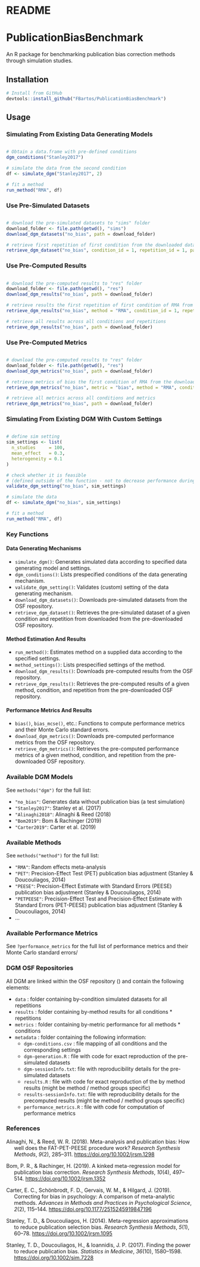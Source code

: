 README
================

<!-- README.md is generated from README.Rmd. Please edit that file -->

# PublicationBiasBenchmark

An R package for benchmarking publication bias correction methods
through simulation studies.

## Installation

``` r
# Install from GitHub
devtools::install_github("FBartos/PublicationBiasBenchmark")
```

## Usage

### Simulating From Existing Data Generating Models

``` r

# Obtain a data.frame with pre-defined conditions
dgm_conditions("Stanley2017")

# simulate the data from the second condition
df <- simulate_dgm("Stanley2017", 2)

# fit a method
run_method("RMA", df)
```

### Use Pre-Simulated Datasets

``` r

# download the pre-simulated datasets to "sims" folder
download_folder <- file.path(getwd(), "sims")
download_dgm_datasets("no_bias", path = download_folder)

# retrieve first repetition of first condition from the downloaded datasets
retrieve_dgm_dataset("no_bias", condition_id = 1, repetition_id = 1, path = download_folder)
```

### Use Pre-Computed Results

``` r

# download the pre-computed results to "res" folder
download_folder <- file.path(getwd(), "res")
download_dgm_results("no_bias", path = download_folder)

# retrieve results the first repetition of first condition of RMA from the downloaded results
retrieve_dgm_results("no_bias", method = "RMA", condition_id = 1, repetition_id = 1, path = download_folder)

# retrieve all results across all conditions and repetitions
retrieve_dgm_results("no_bias", path = download_folder)
```

### Use Pre-Computed Metrics

``` r

# download the pre-computed results to "res" folder
download_folder <- file.path(getwd(), "res")
download_dgm_metrics("no_bias", path = download_folder)

# retrieve metrics of bias the first condition of RMA from the downloaded results
retrieve_dgm_metrics("no_bias", metric = "bias", method = "RMA", condition_id = 1, path = download_folder)

# retrieve all metrics across all conditions and metrics
retrieve_dgm_metrics("no_bias", path = download_folder)
```

### Simulating From Existing DGM With Custom Settings

``` r

# define sim setting
sim_settings <- list(
  n_studies     = 100,
  mean_effect   = 0.3,
  heterogeneity = 0.1
)

# check whether it is feasible
# (defined outside of the function - not to decrease performance during simulation)
validate_dgm_setting("no_bias", sim_settings)

# simulate the data
df <- simulate_dgm("no_bias", sim_settings)

# fit a method
run_method("RMA", df)
```

### Key Functions

#### Data Generating Mechanisms

- `simulate_dgm()`: Generates simulated data according to specified data
  generating model and settings.
- `dgm_conditions()`: Lists prespecified conditions of the data
  generating mechanism.
- `validate_dgm_setting()`: Validates (custom) setting of the data
  generating mechanism.
- `download_dgm_datasets()`: Downloads pre-simulated datasets from the
  OSF repository.
- `retrieve_dgm_dataset()`: Retrieves the pre-simulated dataset of a
  given condition and repetition from downloaded from the pre-downloaded
  OSF repository.

#### Method Estimation And Results

- `run_method()`: Estimates method on a supplied data according to the
  specified settings.
- `method_settings()`: Lists prespecified settings of the method.
- `download_dgm_results()`: Downloads pre-computed results from the OSF
  repository.
- `retrieve_dgm_results()`: Retrieves the pre-computed results of a
  given method, condition, and repetition from the pre-downloaded OSF
  repository.

#### Performance Metrics And Results

- `bias()`, `bias_mcse()`, etc.: Functions to compute performance
  metrics and their Monte Carlo standard errors.
- `download_dgm_metrics()`: Downloads pre-computed performance metrics
  from the OSF repository.
- `retrieve_dgm_metrics()`: Retrieves the pre-computed performance
  metrics of a given method, condition, and repetition from the
  pre-downloaded OSF repository.

### Available DGM Models

See `methods("dgm")` for the full list:

- `"no_bias"`: Generates data without publication bias (a test
  simulation)
- `"Stanley2017"`: Stanley et al. (2017)
- `"Alinaghi2018"`: Alinaghi & Reed (2018)
- `"Bom2019"`: Bom & Rachinger (2019)
- `"Carter2019"`: Carter et al. (2019)

### Available Methods

See `methods("method")` for the full list:

- `"RMA"`: Random effects meta-analysis
- `"PET"`: Precision-Effect Test (PET) publication bias adjustment
  (Stanley & Doucouliagos, 2014)
- `"PEESE"`: Precision-Effect Estimate with Standard Errors (PEESE)
  publication bias adjustment (Stanley & Doucouliagos, 2014)
- `"PETPEESE"`: Precision-Effect Test and Precision-Effect Estimate with
  Standard Errors (PET-PEESE) publication bias adjustment (Stanley &
  Doucouliagos, 2014)
- …

### Available Performance Metrics

See `?performance_metrics` for the full list of performance metrics and
their Monte Carlo standard errors/

### DGM OSF Repositories

All DGM are linked within the OSF repository () and contain the
following elements:

- `data` : folder containing by-condition simulated datasets for all
  repetitions
- `results` : folder containing by-method results for all conditions \*
  repetitions
- `metrics` : folder containing by-metric performance for all methods \*
  conditions
- `metadata` : folder containing the following information:
  - `dgm-conditions.csv` : file mapping of all conditions and the
    corresponding settings
  - `dgm-generation.R` : file with code for exact reproduction of the
    pre-simulated datasets
  - `dgm-sessionInfo.txt`: file with reproducibility details for the
    pre-simulated datasets
  - `results.R` : file with code for exact reproduction of the by method
    results (might be method / method groups specific)
  - `results-sessionInfo.txt`: file with reproducibility details for the
    precomputed results (might be method / method groups specific)
  - `performance_metrics.R` : file with code for computation of
    performance metrics

### References

<div id="refs" class="references csl-bib-body hanging-indent"
entry-spacing="0" line-spacing="2">

<div id="ref-alinaghi2018meta" class="csl-entry">

Alinaghi, N., & Reed, W. R. (2018). Meta-analysis and publication bias:
How well does the FAT-PET-PEESE procedure work? *Research Synthesis
Methods*, *9*(2), 285–311. <https://doi.org/10.1002/jrsm.1298>

</div>

<div id="ref-bom2019kinked" class="csl-entry">

Bom, P. R., & Rachinger, H. (2019). A kinked meta-regression model for
publication bias correction. *Research Synthesis Methods*, *10*(4),
497–514. <https://doi.org/10.1002/jrsm.1352>

</div>

<div id="ref-carter2019correcting" class="csl-entry">

Carter, E. C., Schönbrodt, F. D., Gervais, W. M., & Hilgard, J. (2019).
Correcting for bias in psychology: A comparison of meta-analytic
methods. *Advances in Methods and Practices in Psychological Science*,
*2*(2), 115–144. <https://doi.org/10.1177/2515245919847196>

</div>

<div id="ref-stanley2014meta" class="csl-entry">

Stanley, T. D., & Doucouliagos, H. (2014). Meta-regression
approximations to reduce publication selection bias. *Research Synthesis
Methods*, *5*(1), 60–78. <https://doi.org/10.1002/jrsm.1095>

</div>

<div id="ref-stanley2017finding" class="csl-entry">

Stanley, T. D., Doucouliagos, H., & Ioannidis, J. P. (2017). Finding the
power to reduce publication bias. *Statistics in Medicine*, *36*(10),
1580–1598. <https://doi.org/10.1002/sim.7228>

</div>

</div>
